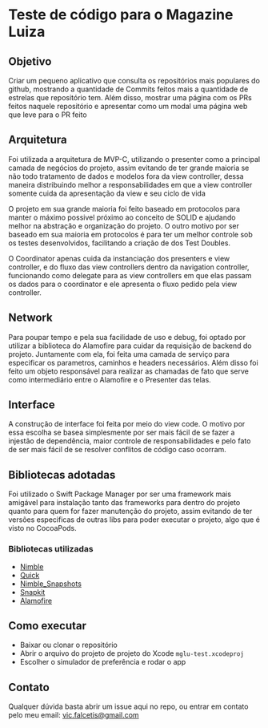 # Teste de código para o Magazine Luiza
## Objetivo
Criar um pequeno aplicativo que consulta os repositórios mais populares do github, mostrando a quantidade de Commits feitos mais a quantidade de estrelas que repositório tem.
Além disso, mostrar uma página com os PRs feitos naquele repositório e apresentar como um modal uma página web que leve para o PR feito

## Arquitetura
Foi utilizada a arquitetura de MVP-C, utilizando o presenter como a principal camada de negócios do projeto, assim evitando de ter grande maioria se não todo tratamento de dados e modelos fora da view controller, dessa maneira distribuindo melhor a responsabilidades em que a view controller somente cuida da apresentação da view e seu ciclo de vida

O projeto em sua grande maioria foi feito baseado em protocolos para manter o máximo possivel próximo ao conceito de SOLID e ajudando melhor na abstração e organização do projeto. O outro motivo por ser baseado em sua maioria em protocolos é para ter um melhor controle sob os testes desenvolvidos, facilitando a criação de dos Test Doubles.

O Coordinator apenas cuida da instanciação dos presenters e view controller, e do fluxo das view controllers dentro da navigation controller, funcionando como delegate para as view controllers em que elas passam os dados para o coordinator e ele apresenta o fluxo pedido pela view controller.

## Network
Para poupar tempo e pela sua facilidade de uso e debug, foi optado por utilizar a biblioteca do Alamofire para cuidar da requisição de backend do projeto. Juntamente com ela, foi feita uma camada de serviço para especificar os parametros, caminhos e headers necessários. Além disso foi feito um objeto responsável para realizar as chamadas de fato que serve como intermediário entre o Alamofire e o Presenter das telas.

## Interface
A construção de interface foi feita por meio do view code. O motivo por essa escolha se basea simplesmente por ser mais fácil de se fazer a injestão de dependência, maior controle de responsabilidades e pelo fato de ser mais fácil de se resolver conflitos de código caso ocorram.

## Bibliotecas adotadas
Foi utilizado o Swift Package Manager por ser uma framework mais amigável para instalação tanto das frameworks para dentro do projeto quanto para quem for fazer manutenção do projeto, assim evitando de ter versões especificas de outras libs para poder executar o projeto, algo que é visto no CocoaPods.

### Bibliotecas utilizadas
- [Nimble](https://github.com/Quick/Nimble)
- [Quick](https://github.com/Quick/Quick)
- [Nimble_Snapshots](https://github.com/ashfurrow/Nimble-Snapshots)
- [Snapkit](https://github.com/SnapKit/SnapKit)
- [Alamofire](https://github.com/Alamofire/Alamofire)

## Como executar
- Baixar ou clonar o repositório
- Abrir o arquivo do projeto de projeto do Xcode `mglu-test.xcodeproj`
- Escolher o simulador de preferência e rodar o app

## Contato
Qualquer dúvida basta abrir um issue aqui no repo, ou entrar em contato pelo meu email: vic.falcetis@gmail.com
